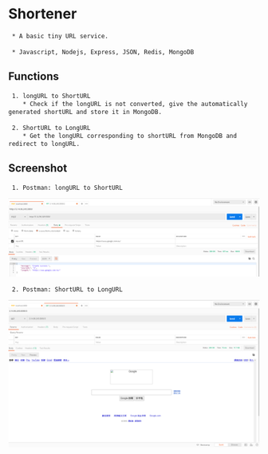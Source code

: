 # Shortener
     * A basic tiny URL service.  
 
     * Javascript, Nodejs, Express, JSON, Redis, MongoDB
  
## Functions
     1. longURL to ShortURL
        * Check if the longURL is not converted, give the automatically generated shortURL and store it in MongoDB.  
         
     2. ShortURL to LongURL
        * Get the longURL corresponding to shortURL from MongoDB and redirect to longURL.

## Screenshot
     1. Postman: longURL to ShortURL
![](https://github.com/r03921081/Shortener/blob/master/Images/redis_post.PNG)

     2. Postman: ShortURL to LongURL
![](https://github.com/r03921081/Shortener/blob/master/Images/redis_get.PNG)
